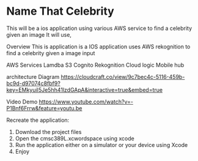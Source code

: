 # Name That Celebrity

This will be a ios application using various AWS service to find a celebrity given an image
It will use,

Overview
This is application is a IOS application uses AWS rekognition to find a celebrity given a image input


AWS Services
Lamdba
S3
Cognito
Rekognition
Cloud logic
Mobile hub

architecture Diagram
https://cloudcraft.co/view/9c7bec4c-5116-459b-bc9d-d97074c8fbf9?key=EMkyuiI5Je5hh41lzdGApA&interactive=true&embed=true

Video Demo
https://www.youtube.com/watch?v=-P1Bnf6Frrw&feature=youtu.be


Recreate the application:
1. Download the project files
2. Open the cmsc389L.xcwordspace using xcode
3. Run the application either on a simulator or your device using Xcode
4. Enjoy
